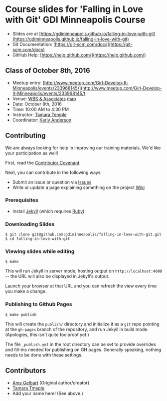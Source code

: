 # Course slides for 'Falling in Love with Git' GDI Minneapolis Course

* Slides are at [https://gdiminneapolis.github.io/falling-in-love-with-git](https://gdiminneapolis.github.io/falling-in-love-with-git)
* Git Documentation: [https://git-scm.com/docs](https://git-scm.com/docs)
* GitHub Help: [https://help.github.com/](https://help.github.com/)

## Class of October 8th, 2016

* Meetup entry: [http://www.meetup.com/Girl-Develop-It-Minneapolis/events/233968145/](http://www.meetup.com/Girl-Develop-It-Minneapolis/events/233968145/)
* Venue: [WBS & Associates](http://www.wsbeng.com/) [map](https://www.google.com/maps/place/701+Xenia+Ave+S+%23200,+Minneapolis,+MN+55416/@44.9734811,-93.3532764,17z/data=!3m1!4b1!4m5!3m4!1s0x52b33499f031ef49:0x3b2d996da6fba050!8m2!3d44.9734811!4d-93.3510824?hl=en)
* Date: October 8th, 2016
* Time: 10:00 AM to 4:30 PM
* Instructor: [Tamara Temple](http://www.tamouse.org)
* Coordinator: [Karly Anderson]()

## Contributing

We are always looking for help in improving our training materials. We'd like your participation as well!

First, read the [Contributor Covenant](CONTRIBUTOR_COVENANT.md).

Next, you can contribute in the following ways:

* Submit an issue or question via [Issues](../issues)
* Write or update a page explaining something on the project [Wiki](../wiki)



### Prerequisites

* Install [Jekyll](https://jekyllrb.com) (which requires [Ruby](http://ruby-lang.org))

### Downloading Slides

    $ git clone git@github.com:gdiminneapolis/falling-in-love-with-git.git
    $ cd falling-in-love-with-git

### Viewing slides while editing

    $ make

This will run Jekyll in server mode, hosting output on `http://localhost:4000` -- the URL will also be displayed in Jekyll's output.

Launch your browser at that URL and you can refresh the view every time you make a change.

### Publishing to Github Pages

    $ make publish

This will create the `publish/` directory and initialize it as a `git` repo pointing at the `gh-pages` branch of the repository, and run Jekyll in build mode. (Apologies, this isn't quite foolproof yet.)

The file `_publish.yml` in the root directory can be set to provide overrides and fill-ins needed for publishing on GH pages. Generally speaking, nothing needs to be done with these settings.

## Contributors

* [Amy Gelbart](https://twitter.com/amlyhamm) (Original author/creator)
* [Tamara Tmeple](https://github.com/tamouse)
* Add your name here! (See above.)
